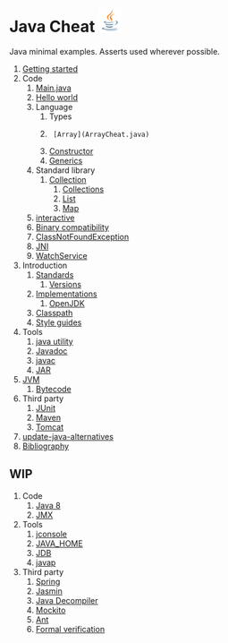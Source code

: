 # Java Cheat ![logo](logo.png)

Java minimal examples. Asserts used wherever possible.

1.  [Getting started](getting-started.md)
1.  Code
    1.  [Main.java](Main.java)
    1.  [Hello world](HelloWorld.java)
    1.  Language
        1.  Types
        1.      [Array](ArrayCheat.java)
        1.  [Constructor](ConstructorCheat.java)
        1.  [Generics](GenericsCheat.java)
    1.  Standard library
        1.  [Collection](CollectionCheat.java)
            1.  [Collections](CollectionsCheat.java)
            1.  [List](ListCheat.java)
            1.  [Map](MapCheat.java)
    1.  [interactive](interactive/)
    1.  [Binary compatibility](binary-compatibility/)
    1.  [ClassNotFoundException](class-not-found/)
    1.  [JNI](jni/)
    1.  [WatchService](watch-service/)
1.  Introduction
    1.  [Standards](standards.md)
        1. [Versions](versions.md)
    1.  [Implementations](implementations.md)
        1. [OpenJDK](openjdk.md)
    1.  [Classpath](classpath.md)
    1.  [Style guides](style-guides.md)
1.  Tools
    1. [java utility](java-utility.md)
    1. [Javadoc](javadoc/)
    1. [javac](javac/)
    1. [JAR](jar.md)
1.  [JVM](jvm.md)
    1. [Bytecode](bytecode.md)
1.  Third party
    1. [JUnit](junit/)
    1. [Maven](maven/)
    1. [Tomcat](tomcat.md)
1.  [update-java-alternatives](update-java-alternatives.md)
1.  [Bibliography](bibliography.md)

## WIP

1.  Code
    1. [Java 8](java8/)
    1. [JMX](jmx.md)
1.  Tools
    1. [jconsole](jconsole.md)
    1. [JAVA_HOME](java-home.md)
    1. [JDB](jdb.md)
    1. [javap](javap.md)
1.  Third party
    1. [Spring](spring/)
    1. [Jasmin](jasmin/)
    1. [Java Decompiler](java-decompiler.md)
    1. [Mockito](mockito/)
    1. [Ant](ant.md)
    1. [Formal verification](formal-verification.md)

